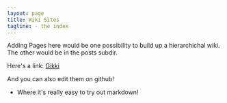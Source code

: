 ```yaml
---
layout: page
title: Wiki Sites
tagline: - the index
---
```


Adding Pages here would be one possibility to build up a hierarchichal wiki. 
The other would be in the posts subdir.

Here's a link: [Gikki](gikki.html)

And you can also edit them on github!

-  Where it's really easy to try out markdown!
